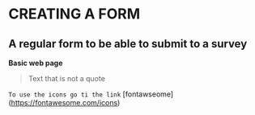 # CREATING A FORM

## A regular form to be able to submit to a survey

**Basic web page**

>Text that is not a quote

`To use the icons go ti the link` [fontawseome] (https://fontawesome.com/icons)